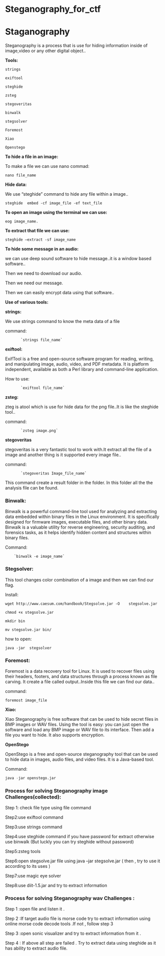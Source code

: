 # Steganography_for_ctf

# Staganography

Steganography is a process that is use for hiding information inside of image,video or any other digital object..

**Tools:**

`strings`

`exiftool`

`steghide`

`zsteg`

`stegoveritas`

`binwalk`

`stegsolver`

`Foremost`

`Xiao`

`Openstego`

**To hide a file in an image:**

To make a file we can use nano commad:

`nano file_name`

**Hide data:**

We use “steghide” command to hide any file within a image..

`steghide  embed -cf image_file -ef text_file`

**To open an image using the terminal we can use:**

`eog image_name.`

**To extract that file we can use:**

`steghide –extract -sf image_name`

**To hide some message in an audio:**

we can use deep sound software to hide message..it is a window based software..

Then we need to download our audio.

Then we need our message.

Then we can easily encrypt data using that software..

**Use of various tools:**

**strings:**

We use strings command to know the meta data of a file

command:

           `strings file_name`

**exiftool:**

ExifTool is a free and open-source software program for reading, writing, and manipulating image, audio, video, and PDF metadata. It is platform independent, available as both a Perl library and command-line application.

How to use:

           `exiftool file_name`

**zsteg:**

zteg is atool which is use for hide data for the png file..It is like the
steghide tool..

command:

           `zsteg image.png`

**stegoveritas**

stegoveritas is a very fantastic tool to work with.It extract all the file of a
image and another thing is it supported every image file..

command:

           `stegoveritas Image_file_name`

This command create a result folder in the folder. In this folder all the
the analysis file can be found.

### **Binwalk**:

Binwalk is a powerful command-line tool used for analyzing and extracting
data embedded within binary files in the Linux environment. It is
specifically designed for firmware images, executable files, and
other binary data. Binwalk is a valuable utility for reverse
engineering, security auditing, and forensics tasks, as it helps
identify hidden content and structures within binary files.

Command:

        `binwalk -e image_name`

### **Stegsolver**:

This tool changes color combination of a image and then we can find our
flag.

Install:

`wget http://www.caesum.com/handbook/Stegsolve.jar -O    stegsolve.jar`

`chmod +x stegsolve.jar`

`mkdir bin`

`mv stegsolve.jar bin/`

how to open:

`java -jar  stegsolver`

### **Foremost:**

Foremost is a  data recovery tool for Linux. It is used to recover files using
their headers, footers, and data structures through a process known
as file carving. It create a file called output..Inside this file we
can find our data..

command:

`foremost image_file`

**Xiao:**

Xiao Steganography is free software that can be used to hide secret
files in BMP images or WAV files. Using the tool is easy: you can
just open the software and load any BMP image or WAV file to its
interface. Then add a file you want to hide. It also supports
encryption.

**OpenStego**

OpenStego is a free and open-source steganography tool that can be used to hide
data in images, audio files, and video files. It is a Java-based
tool.

Command:

```python
java -jar openstego.jar
```

### **Process for solving Steganography image Challenges(collected):**

Step
1: check file type using file command

Step2:use
exiftool command

Step3:use
strings command

Step4:use
steghide command if you have password for extract otherwise use
binwalk (But luckly you can try steghide without password)

Step5:zsteg
tools

Step6:open
stegsolve.jar file using java –jar stegsolve.jar ( then , try to
use it according to its uses )

Step7:use
magic eye solver

Step8:use
diit-1.5.jar and try to extract information

### **Process for solving Steganography wav Challenges :**

Step
1 :open file and listen it .

Step
2 :If target audio file is morse code try to extract information
using online morse code decode tools .If not , follow step 3

Step
3 :open sonic visualizer and try to extract information from it .

Step
4 : If above all step are failed . Try to extract data using steghide
as it has ability to extract audio file.
